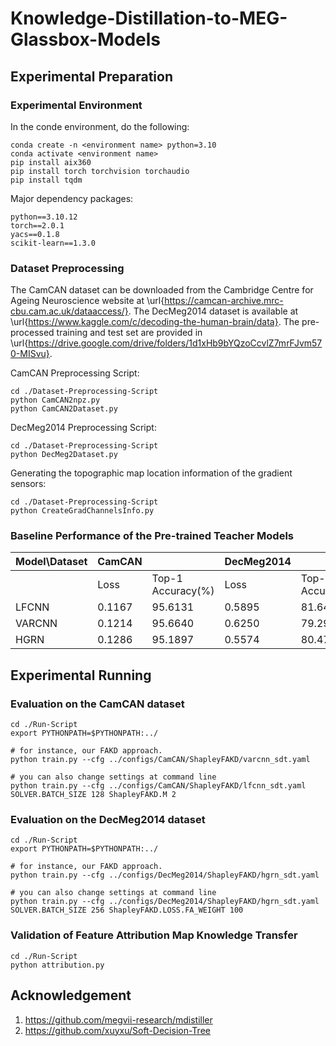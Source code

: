 # Knowledge-Distillation-to-MEG-Glassbox-Models

## Experimental Preparation

### Experimental Environment

In the conde environment, do the following:

```
conda create -n <environment name> python=3.10
conda activate <environment name>
pip install aix360
pip install torch torchvision torchaudio
pip install tqdm
```

Major dependency packages:

```
python==3.10.12
torch==2.0.1
yacs==0.1.8
scikit-learn==1.3.0
```

### Dataset Preprocessing

The CamCAN dataset can be downloaded from the Cambridge Centre for Ageing Neuroscience website at \url{https://camcan-archive.mrc-cbu.cam.ac.uk/dataaccess/}.
The DecMeg2014 dataset is available at \url{https://www.kaggle.com/c/decoding-the-human-brain/data}.
The pre-processed training and test set are provided in \url{https://drive.google.com/drive/folders/1d1xHb9bYQzoCcvlZ7mrFJvm570-MISvu}.

CamCAN Preprocessing Script:
```angular2html
cd ./Dataset-Preprocessing-Script
python CamCAN2npz.py
python CamCAN2Dataset.py
```

DecMeg2014 Preprocessing Script:
```angular2html
cd ./Dataset-Preprocessing-Script
python DecMeg2Dataset.py
```

Generating the topographic map location information of the gradient sensors:
```angular2html
cd ./Dataset-Preprocessing-Script
python CreateGradChannelsInfo.py
```

### Baseline Performance of the Pre-trained Teacher Models

| Model\Dataset | CamCAN |                   | DecMeg2014 |                   |
| ----------- | ------ | ----------------- | ---------- | ----------------- |
|             | Loss   | Top-1 Accuracy(%) | Loss       | Top-1 Accuracy(%) |
| LFCNN       | 0.1167 | 95.6131           | 0.5895     | 81.6498           |
| VARCNN      | 0.1214 | 95.6640           | 0.6250     | 79.2929           |
| HGRN        | 0.1286 | 95.1897           | 0.5574     | 80.4714           |

## Experimental Running

### Evaluation on the CamCAN dataset

```angular2html
cd ./Run-Script
export PYTHONPATH=$PYTHONPATH:../

# for instance, our FAKD approach.
python train.py --cfg ../configs/CamCAN/ShapleyFAKD/varcnn_sdt.yaml

# you can also change settings at command line
python train.py --cfg ../configs/CamCAN/ShapleyFAKD/lfcnn_sdt.yaml  SOLVER.BATCH_SIZE 128 ShapleyFAKD.M 2
```

### Evaluation on the DecMeg2014 dataset

```angular2html
cd ./Run-Script
export PYTHONPATH=$PYTHONPATH:../

# for instance, our FAKD approach.
python train.py --cfg ../configs/DecMeg2014/ShapleyFAKD/hgrn_sdt.yaml

# you can also change settings at command line
python train.py --cfg ../configs/DecMeg2014/ShapleyFAKD/hgrn_sdt.yaml  SOLVER.BATCH_SIZE 256 ShapleyFAKD.LOSS.FA_WEIGHT 100
```

### Validation of Feature Attribution Map Knowledge Transfer

```angular2html
cd ./Run-Script
python attribution.py
```

## Acknowledgement

1. https://github.com/megvii-research/mdistiller
2. https://github.com/xuyxu/Soft-Decision-Tree

